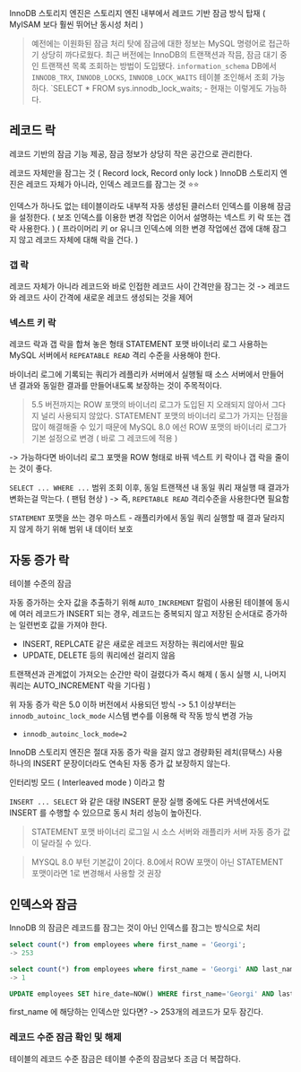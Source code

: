 
InnoDB 스토리지 엔진은 스토리지 엔진 내부에서 레코드 기반 잠금 방식 탑재
( MyISAM 보다 훨씬 뛰어난 동시성 처리 )

> 예전에는 이원화된 잠금 처리 탓에 잠금에 대한 정보는 MySQL 명령어로 접근하기 상당히 까다로웠다.
> 최근 버전에는 InnoDB의 트랜잭션과 작믐, 잠금 대기 중인 트랜잭션 목록 조회하는 방법이 도입됐다.
> `information_schema` DB에서 `INNODB_TRX`, `INNODB_LOCKS`, `INNODB_LOCK_WAITS` 테이블 조인해서 조회 가능하다.
> `SELECT * FROM sys.innodb_lock_waits; - 현재는 이렇게도 가능하다.

## 레코드 락

레코드 기반의 잠금 기능 제공, 잠금 정보가 상당히 작은 공간으로 관리한다.


레코드 자체만을 잠그는 것 ( Record lock, Record only lock )
InnoDB 스토리지 엔진은 레코드 자체가 아니라, 인덱스 레코드를 잠그는 것 ⭐️⭐️

인덱스가 하나도 없는 테이블이라도 내부적 자동 생성된 클러스터 인덱스를 이용해 잠금을 설정한다.
( 보조 인덱스를 이용한 변경 작업은 이어서 설명하는 넥스트 키 락 또는 갭 락 사용한다. )
( 프라이머리 키 or 유니크 인덱스에 의한 변경 작업에선 갭에 대해 잠그지 않고 레코드 자체에 대해 락을 건다. )

### 갭 락

레코드 자체가 아니라 레코드와 바로 인접한 레코드 사이 간격만을 잠그는 것
-> 레코드와 레코드 사이 간격에 새로운 레코드 생성되는 것을 제어

### 넥스트 키 락

레코드 락과 갭 락을 합쳐 놓은 형태
STATEMENT 포맷 바이너리 로그 사용하는 MySQL 서버에서 `REPEATABLE READ` 격리 수준을 사용해야 한다.

바이너리 로그에 기록되는 쿼리가 레플리카 서버에서 실행될 때 
소스 서버에서 만들어 낸 결과와 동일한 결과를 만들어내도록 보장하는 것이 주목적이다.

> 5.5 버전까지는 ROW 포맷의 바이너리 로그가 도입된 지 오래되지 않아서 그다지 널리 사용되지 않았다.
> STATEMENT 포맷의 바이너리 로그가 가지는 단점을 많이 해결해줄 수 있기 때문에 
> MySQL 8.0 에선 ROW 포맷의 바이너리 로그가 기본 설정으로 변경 ( 바로 그 레코드에 적용 )

-> 가능하다면 바이너리 로그 포맷을 ROW 형태로 바꿔 넥스트 키 락이나 갭 락을 줄이는 것이 좋다.

`SELECT ... WHERE ...` 범위 조회 이후, 동일 트랜잭션 내 동일 쿼리 재실행 때 결과가 변화는걸 막는다. ( 팬텀 현상 )
-> 즉, `REPETABLE READ` 격리수준을 사용한다면 필요함

`STATEMENT` 포맷을 쓰는 경우 마스트 - 래플리카에서 동일 쿼리 실행할 때 결과 달라지지 않게 하기 위해 범위 내 데이터 보호

## 자동 증가 락

테이블 수준의 잠금

자동 증가하는 숫자 값을 추출하기 위해 `AUTO_INCREMENT` 칼럼이 사용된 테이블에
동시에 여러 레코드가 INSERT 되는 경우, 레코드는 중복되지 않고 저장된 순서대로 증가하는 일련번호 값을 가져야 한다.

- INSERT, REPLCATE 같은 새로운 레코드 저장하는 쿼리에서만 필요
- UPDATE, DELETE 등의 쿼리에선 걸리지 않음

트랜잭션과 관계없이 가져오는 순간만 락이 걸렸다가 즉시 해제
( 동시 실행 시, 나머지 쿼리는 AUTO_INCREMENT 락을 기다림 )

위 자동 증가 락은 5.0 이하 버전에서 사용되던 방식
-> 5.1 이상부터는 `innodb_autoinc_lock_mode` 시스템 변수를 이용해 락 작동 방식 변경 가능

- `innodb_autoinc_lock_mode=2`

InnoDB 스토리지 엔진은 절대 자동 증가 락을 걸지 않고 경량화된 레치(뮤택스) 사용
하나의 INSERT 문장이더라도 연속된 자동 증가 값 보장하지 않는다.

인터리빙 모드 ( Interleaved mode ) 이라고 함

`INSERT ... SELECT` 와 같은 대량 INSERT 문장 실행 중에도 다른 커넥션에서도 INSERT 를 수행할 수 있으므로 동시 처리 성능이 높아진다.

> STATEMENT 포맷 바이너리 로그일 시 소스 서버와 래플리카 서버 자동 증가 값이 달라질 수 있다.

> MYSQL 8.0 부턴 기본값이 2이다. 8.0에서 ROW 포맷이 아닌 STATEMENT 포맷이라면 1로 변경해서 사용할 것 권장

## 인덱스와 잠금

InnoDB 의 잠금은 레코드를 잠그는 것이 아닌 인덱스를 잠그는 방식으로 처리

```sql
select count(*) from employees where first_name = 'Georgi';
-> 253

select count(*) from employees where first_name = 'Georgi' AND last_name='Klassen';
-> 1

UPDATE employees SET hire_date=NOW() WHERE first_name='Georgi' AND last_name='Klassen';
```

first_name 에 해당하는 인덱스만 있다면?
-> 253개의 레코드가 모두 잠긴다.

### 레코드 수준 잠금 확인 및 해제

테이블의 레코드 수준 잠금은 테이블 수준의 잠금보다 조금 더 복잡하다.
	
